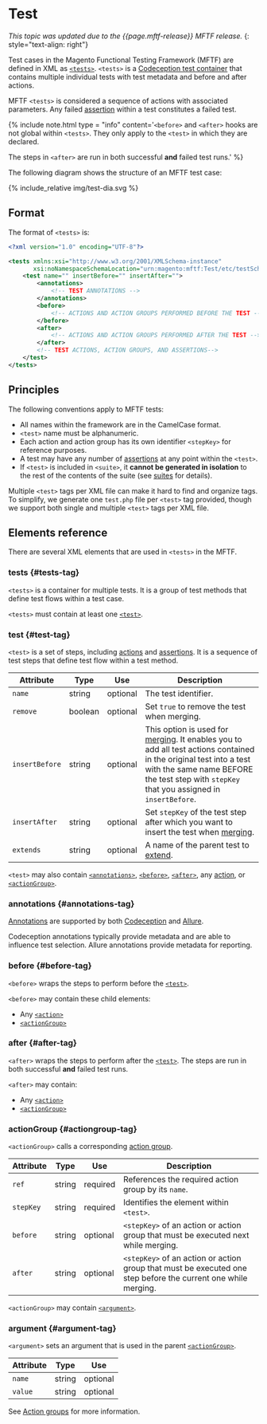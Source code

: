 # Test

_This topic was updated due to the {{page.mftf-release}} MFTF release._
{: style="text-align: right"}

Test cases in the Magento Functional Testing Framework (MFTF) are defined in XML as [`<tests>`].
`<tests>` is a [Codeception test container][Codeception] that contains multiple individual tests with test metadata and before and after actions.

MFTF `<tests>` is considered a sequence of actions with associated parameters.
Any failed [assertion] within a test constitutes a failed test.

{%
include note.html
type = "info"
content='`<before>` and `<after>` hooks are not global within `<tests>`.
They only apply to the `<test>` in which they are declared.

The steps in `<after>` are run in both successful **and** failed test runs.'
%}

The following diagram shows the structure of an MFTF test case:

{% include_relative img/test-dia.svg %}

## Format

The format of `<tests>` is:

```xml
<?xml version="1.0" encoding="UTF-8"?>

<tests xmlns:xsi="http://www.w3.org/2001/XMLSchema-instance"
       xsi:noNamespaceSchemaLocation="urn:magento:mftf:Test/etc/testSchema.xsd">
    <test name="" insertBefore="" insertAfter="">
        <annotations>
            <!-- TEST ANNOTATIONS -->
        </annotations>
        <before>
            <!-- ACTIONS AND ACTION GROUPS PERFORMED BEFORE THE TEST -->
        </before>
        <after>
            <!-- ACTIONS AND ACTION GROUPS PERFORMED AFTER THE TEST -->
        </after>
        <!-- TEST ACTIONS, ACTION GROUPS, AND ASSERTIONS-->
    </test>
</tests>
```

## Principles

The following conventions apply to MFTF tests:

* All names within the framework are in the CamelCase format.
* `<test>` name must be alphanumeric.
* Each action and action group has its own identifier `<stepKey>` for reference purposes.
* A test may have any number of [assertions][assertion] at any point within the `<test>`.
* If `<test>` is included in `<suite>`, it **cannot be generated in isolation** to the rest of the contents of the suite (see [suites] for details).

Multiple `<test>` tags per XML file can make it hard to find and organize tags.
To simplify, we generate one `test.php` file per `<test>` tag provided, though we support both single and multiple `<test>` tags per XML file.

## Elements reference

There are several XML elements that are used in `<tests>` in the MFTF.

### tests {#tests-tag}

`<tests>` is a container for multiple tests. It is a group of test methods that define test flows within a test case.

`<tests>` must contain at least one [`<test>`].

### test {#test-tag}

`<test>` is a set of steps, including [actions] and [assertions][assertion]. It is a sequence of test steps that define test flow within a test method.


Attribute|Type|Use|Description
---|---|---|---
`name`|string|optional|The test identifier.
`remove`|boolean|optional|Set `true` to remove the test when merging.
`insertBefore`|string|optional| This option is used for [merging]. It enables you to add all test actions contained in the original test into a test with the same name BEFORE the test step with `stepKey` that you assigned in `insertBefore`.
`insertAfter`|string|optional| Set `stepKey` of the test step after which you want to insert the test when [merging].
`extends`|string|optional|A name of the parent test to [extend].

`<test>` may also contain [`<annotations>`], [`<before>`], [`<after>`], any [action][actions], or [`<actionGroup>`].

### annotations {#annotations-tag}

[Annotations] are supported by both [Codeception] and [Allure].

Codeception annotations typically provide metadata and are able to influence test selection.
Allure annotations provide metadata for reporting.

### before {#before-tag}

`<before>` wraps the steps to perform before the [`<test>`].

`<before>` may contain these child elements:

 * Any [`<action>`][actions]
 * [`<actionGroup>`]

### after {#after-tag}

`<after>` wraps the steps to perform after the [`<test>`].
The steps are run in both successful **and** failed test runs.

`<after>` may contain:

 * Any [`<action>`][actions]
 * [`<actionGroup>`]

### actionGroup {#actiongroup-tag}

`<actionGroup>` calls a corresponding [action group].

Attribute|Type|Use|Description
---|---|---|---
`ref`|string|required|References the required action group by its `name`.
`stepKey`|string|required| Identifies the element within `<test>`.
`before`|string|optional| `<stepKey>` of an action or action group that must be executed next while merging.
`after`|string|optional| `<stepKey>` of an action or action group that must be executed one step before the current one while merging.

`<actionGroup>` may contain [`<argument>`].

### argument {#argument-tag}

`<argument>` sets an argument that is used in the parent [`<actionGroup>`].

Attribute|Type|Use
---|---|---
`name`|string|optional| Name of the argument.
`value`|string|optional| Value of the argument.

See [Action groups][action group] for more information.

<!-- Link definitions -->

[`<actionGroup>`]: #actiongroup-tag
[`<after>`]: #after-tag
[`<annotations>`]: #annotations-tag
[`<argument>`]: #argument-tag
[`<before>`]: #before-tag
[`<test>`]: #test-tag
[`<tests>`]: #tests-tag
[action group]: ./test/action-groups.html
[actions]: ./test/actions.html
[Allure]: https://github.com/allure-framework/
[Annotations]: ./test/annotations.html
[assertion]: ./test/assertions.html
[Codeception]: https://codeception.com/docs/07-AdvancedUsage
[extend]: extending.html
[merging]: ./merging.html#insert-after
[suites]: ./suite.html